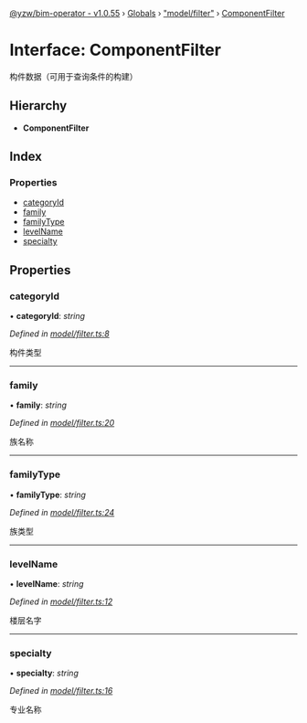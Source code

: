 [@yzw/bim-operator - v1.0.55](../README.md) › [Globals](../globals.md) › ["model/filter"](../modules/_model_filter_.md) › [ComponentFilter](_model_filter_.componentfilter.md)

# Interface: ComponentFilter

构件数据（可用于查询条件的构建）

## Hierarchy

* **ComponentFilter**

## Index

### Properties

* [categoryId](_model_filter_.componentfilter.md#categoryid)
* [family](_model_filter_.componentfilter.md#family)
* [familyType](_model_filter_.componentfilter.md#familytype)
* [levelName](_model_filter_.componentfilter.md#levelname)
* [specialty](_model_filter_.componentfilter.md#specialty)

## Properties

###  categoryId

• **categoryId**: *string*

*Defined in [model/filter.ts:8](https://github.com/youkaisteve/bim-operator/blob/20b4753/src/model/filter.ts#L8)*

构件类型

___

###  family

• **family**: *string*

*Defined in [model/filter.ts:20](https://github.com/youkaisteve/bim-operator/blob/20b4753/src/model/filter.ts#L20)*

族名称

___

###  familyType

• **familyType**: *string*

*Defined in [model/filter.ts:24](https://github.com/youkaisteve/bim-operator/blob/20b4753/src/model/filter.ts#L24)*

族类型

___

###  levelName

• **levelName**: *string*

*Defined in [model/filter.ts:12](https://github.com/youkaisteve/bim-operator/blob/20b4753/src/model/filter.ts#L12)*

楼层名字

___

###  specialty

• **specialty**: *string*

*Defined in [model/filter.ts:16](https://github.com/youkaisteve/bim-operator/blob/20b4753/src/model/filter.ts#L16)*

专业名称
